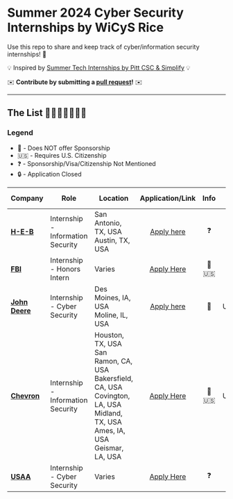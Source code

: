 # Summer 2024 Cyber Security Internships by WiCyS Rice

Use this repo to share and keep track of cyber/information security internships! 🔐

💡 Inspired by [Summer Tech Internships by Pitt CSC & Simplify](https://github.com/SimplifyJobs/Summer2024-Internships) 💡

✉️ **Contribute by submitting a [pull request](https://github.com/WiCySRice/Summer2024-CyberSec-Internships/pulls)!** ✉️

---

## The List 👩‍💻🧑‍💻👨‍💻🔐

### Legend
 - 🛂 - Does NOT offer Sponsorship
 - 🇺🇸 - Requires U.S. Citizenship
 - ❓ - Sponsorship/Visa/Citizenship Not Mentioned
 - 🔒 - Application Closed

<!-- Please leave a one line gap between this and the table TABLE_START (DO NOT CHANGE THIS LINE) -->

| Company | Role | Location | Application/Link | Info | Date Posted |
| --- | --- | --- | :---: | :---: | :---: |
| **[H-E-B](https://careers.heb.com/university-grads-interns/interns/)** | Internship - Information Security | San Antonio, TX, USA</br>Austin, TX, USA | [Apply here](https://interns-heb.icims.com/jobs/92780/internship---information-security/job) | ❓ | Sep 1, 23 |
| **[FBI]()** | Internship - Honors Intern | Varies| [Apply Here](https://apply.fbijobs.gov/psc/ps/EMPLOYEE/HRMS/c/HRS_HRAM_FL.HRS_CG_SEARCH_FL.GBL?Page=HRS_APP_JBPST_FL&Action=U&FOCUS=Applicant&SiteId=1&JobOpeningId=50618&PostingSeq=1&) | 🛂 🇺🇸 | Sep 5, 23 |
| **[John Deere]()** | Internship - Cyber Security | Des Moines, IA, USA<br>Moline, IL, USA | [Apply here](https://johndeere.eightfold.ai/careers/job?domain=johndeere.com&pid=137456549206) | 🛂 | Unknown |
| **[Chevron]()** | Internship - Information Security | Houston, TX, USA<br>San Ramon, CA, USA<br>Bakersfield, CA, USA<br>Covington, LA, USA<br>Midland, TX, USA<br>Ames, IA, USA<br>Geismar, LA, USA | [Apply Here](https://chevron.eightfold.ai/careers/job/16888581-2023-2024-information-technology-%E2%80%93-information-security-intern-houston-texas-united-states-of-america) | 🛂 🇺🇸 | Unknown |
| **[USAA]()** | Internship - Cyber Security | Varies| [Apply Here](https://www.usaajobs.com/job/san-antonio/cyber-security-intern/1207/53982784752) | ❓ | Nov 5, 23 |
